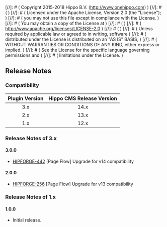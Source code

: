 
[//]: # (  Copyright 2015-2018 Hippo B.V. (http://www.onehippo.com)  )
[//]: # (  )
[//]: # (  Licensed under the Apache License, Version 2.0 (the "License");  )
[//]: # (  you may not use this file except in compliance with the License.  )
[//]: # (  You may obtain a copy of the License at  )
[//]: # (  )
[//]: # (       http://www.apache.org/licenses/LICENSE-2.0  )
[//]: # (  )
[//]: # (  Unless required by applicable law or agreed to in writing, software  )
[//]: # (  distributed under the License is distributed on an "AS IS" BASIS,  )
[//]: # (  WITHOUT WARRANTIES OR CONDITIONS OF ANY KIND, either express or implied.  )
[//]: # (  See the License for the specific language governing permissions and  )
[//]: # (  limitations under the License.  )

## Release Notes

### Compatibility

| Plugin Version | Hippo CMS Release Version |
|:--------------:|:-------------------------:|
|      3.x       |           14.x            |
|      2.x       |           13.x            |
|      1.x       |           12.x            |

### Release Notes of 3.x

#### 3.0.0

- [HIPFORGE-442](https://issues.onehippo.com/browse/FORGE-442) [Page Flow] Upgrade for v14 compatibility


#### 2.0.0

- [HIPFORGE-256](https://issues.onehippo.com/browse/HIPFORGE-256) [Page Flow] Upgrade for v13 compatibility

### Release Notes of 1.x

#### 1.0.0

- Initial release.

